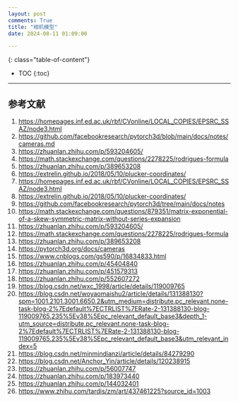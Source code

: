 ```yaml
---
layout: post
comments: True
title: "相机模型"
date: 2024-08-11 01:09:00

---
```


<!--more-->

{: class="table-of-content"}
* TOC
{:toc}

---

## 参考文献
1. https://homepages.inf.ed.ac.uk/rbf/CVonline/LOCAL_COPIES/EPSRC_SSAZ/node3.html
2. https://github.com/facebookresearch/pytorch3d/blob/main/docs/notes/cameras.md
3. https://zhuanlan.zhihu.com/p/593204605/
4. https://math.stackexchange.com/questions/2278225/rodrigues-formula
5. https://zhuanlan.zhihu.com/p/389653208
6. https://extrelin.github.io/2018/05/10/plucker-coordinates/
7. https://homepages.inf.ed.ac.uk/rbf/CVonline/LOCAL_COPIES/EPSRC_SSAZ/node3.html
8. https://extrelin.github.io/2018/05/10/plucker-coordinates/
9. https://github.com/facebookresearch/pytorch3d/tree/main/docs/notes
10. https://math.stackexchange.com/questions/879351/matrix-exponential-of-a-skew-symmetric-matrix-without-series-expansion
11. https://zhuanlan.zhihu.com/p/593204605/
12. https://math.stackexchange.com/questions/2278225/rodrigues-formula
13. https://zhuanlan.zhihu.com/p/389653208
14. https://pytorch3d.org/docs/cameras
15. https://www.cnblogs.com/gs590/p/16834833.html
16. https://zhuanlan.zhihu.com/p/45404840
17. https://zhuanlan.zhihu.com/p/451579313
18. https://zhuanlan.zhihu.com/p/552607272
19. https://blog.csdn.net/wxc_1998/article/details/119009765
20. https://blog.csdn.net/woyaomaishu2/article/details/131388130?spm=1001.2101.3001.6650.2&utm_medium=distribute.pc_relevant.none-task-blog-2%7Edefault%7ECTRLIST%7ERate-2-131388130-blog-119009765.235%5Ev38%5Epc_relevant_default_base3&depth_1-utm_source=distribute.pc_relevant.none-task-blog-2%7Edefault%7ECTRLIST%7ERate-2-131388130-blog-119009765.235%5Ev38%5Epc_relevant_default_base3&utm_relevant_index=5
21. https://blog.csdn.net/minmindianzi/article/details/84279290
22. https://blog.csdn.net/Anchor_Yin/article/details/120238915
23. https://zhuanlan.zhihu.com/p/56007747
24. https://zhuanlan.zhihu.com/p/183973440
25. https://zhuanlan.zhihu.com/p/144032401
26. https://www.zhihu.com/tardis/zm/art/437461225?source_id=1003
